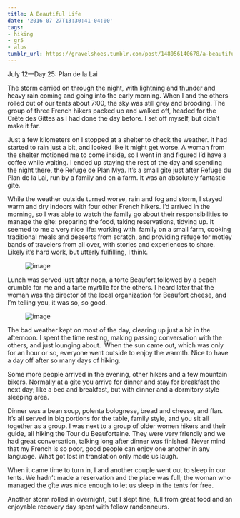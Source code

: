 ```yaml
---
title: A Beautiful Life
date: '2016-07-27T13:30:41-04:00'
tags:
- hiking
- gr5
- alps
tumblr_url: https://gravelshoes.tumblr.com/post/148056140678/a-beautiful-life
---
```

July 12—Day 25: Plan de la Lai

The storm carried on through the night, with lightning and thunder and heavy rain coming and going into the early morning. When I and the others rolled out of our tents about 7:00, the sky was still grey and brooding. The group of three French hikers packed up and walked off, headed for the Crête des Gittes as I had done the day before. I set off myself, but didn’t make it far.

Just a few kilometers on I stopped at a shelter to check the weather. It had started to rain just a bit, and looked like it might get worse. A woman from the shelter motioned me to come inside, so I went in and figured I’d have a coffee while waiting. I ended up staying the rest of the day and spending the night there, the Refuge de Plan Mya. It’s a small gîte just after Refuge du Plan de la Lai, run by a family and on a farm. It was an absolutely fantastic gîte.

While the weather outside turned worse, rain and fog and storm, I stayed warm and dry indoors with four other French hikers. I’d arrived in the morning, so I was able to watch the family go about their responsibilities to manage the gîte: preparing the food, taking reservations, tidying up. It seemed to me a very nice life: working with &nbsp;family on a small farm, cooking traditional meals and desserts from scratch, and providing refuge for motley bands of travelers from all over, with stories and experiences to share. Likely it’s hard work, but utterly fulfilling, I think.

<figure data-orig-width="1776" data-orig-height="1184" class="tmblr-full"><img src="https://66.media.tumblr.com/2d82f886579d0d0f520d24eaac3de232/tumblr_inline_oapuruGYtU1uncvcw_540.jpg" alt="image" data-orig-width="1776" data-orig-height="1184"></figure>

Lunch was served just after noon, a torte Beaufort followed by a peach crumble for me and a tarte myrtille for the others. I heard later that the woman was the director of the local organization for Beaufort cheese, and I’m telling you, it was so, so good.

<figure data-orig-width="1776" data-orig-height="1184" class="tmblr-full"><img src="https://66.media.tumblr.com/ad7260bf496255fdf57e3c8127aecb8e/tumblr_inline_oapuw4wNFC1uncvcw_540.jpg" alt="image" data-orig-width="1776" data-orig-height="1184"></figure>

The bad weather kept on most of the day, clearing up just a bit in the afternoon. I spent the time resting, making passing conversation with the others, and just lounging about. &nbsp;When the sun came out, which was only for an hour or so, everyone went outside to enjoy the warmth. Nice to have a day off after so many days of hiking.

Some more people arrived in the evening, other hikers and a few mountain bikers. Normally at a gîte you arrive for dinner and stay for breakfast the next day; like a bed and breakfast, but with dinner and a dormitory style sleeping area.

Dinner was a bean soup, polenta bolognese, bread and cheese, and flan. It’s all served in big portions for the table, family style, and you sit all together as a group. I was next to a group of older women hikers and their guide, all hiking the Tour du Beaufortaine. They were very friendly and we had great conversation, talking long after dinner was finished. Never mind that my French is so poor, good people can enjoy one another in any language. What got lost in translation only made us laugh. &nbsp;

When it came time to turn in, I and another couple went out to sleep in our tents. We hadn’t made a reservation and the place was full; the woman who managed the gîte was nice enough to let us sleep in the tents for free.

Another storm rolled in overnight, but I slept fine, full from great food and an enjoyable recovery day spent with fellow randonneurs.

